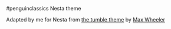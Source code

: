 #penguinclassics Nesta theme

Adapted by me for Nesta from [the tumble theme](http://penguinclassics.tumblr.com) by
[Max Wheeler](http://makenosound.com)

